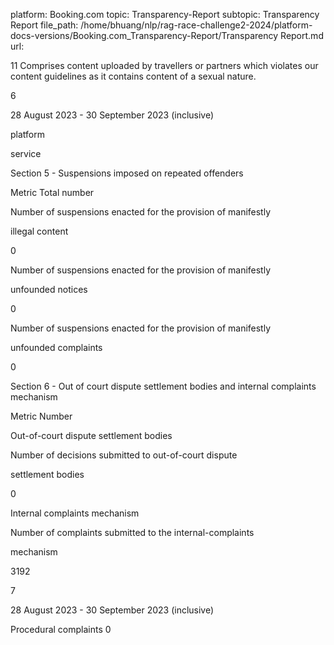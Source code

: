 platform: Booking.com
topic: Transparency-Report
subtopic: Transparency Report
file_path: /home/bhuang/nlp/rag-race-challenge2-2024/platform-docs-versions/Booking.com_Transparency-Report/Transparency Report.md
url: <EMPTY>

11 Comprises content uploaded by travellers or partners which violates our content guidelines as it contains content of a sexual nature.



6

28 August 2023 - 30 September 2023 (inclusive)



platform

service



Section 5 - Suspensions imposed on repeated offenders



Metric Total number



Number of suspensions enacted for the provision of manifestly

illegal content

0



Number of suspensions enacted for the provision of manifestly

unfounded notices

0



Number of suspensions enacted for the provision of manifestly

unfounded complaints

0



Section 6 - Out of court dispute settlement bodies and internal complaints mechanism



Metric Number



Out-of-court dispute settlement bodies



Number of decisions submitted to out-of-court dispute

settlement bodies

0



Internal complaints mechanism



Number of complaints submitted to the internal-complaints

mechanism

3192



7

28 August 2023 - 30 September 2023 (inclusive)



Procedural complaints 0